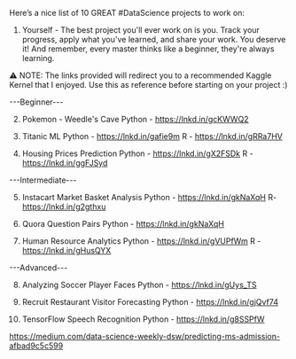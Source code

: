 Here’s a nice list of 10 GREAT #DataScience projects to work on:

1. Yourself - The best project you'll ever work on is you.
Track your progress, apply what you've learned, and share your work. You deserve it! And remember, every master thinks like a beginner, they're always learning.

⚠️ NOTE: The links provided will redirect you to a recommended Kaggle Kernel that I enjoyed. Use this as reference before starting on your project :)

---Beginner---

2. Pokemon - Weedle's Cave
Python - https://lnkd.in/gcKWWQ2

3. Titanic ML
Python - https://lnkd.in/gafie9m
R - https://lnkd.in/gRRa7HV

4. Housing Prices Prediction
Python - https://lnkd.in/gX2FSDk
R - https://lnkd.in/ggFJSyd

---Intermediate---

5. Instacart Market Basket Analysis
Python - https://lnkd.in/gkNaXqH
R- https://lnkd.in/g2gthxu

6. Quora Question Pairs
Python - https://lnkd.in/gkNaXqH 

7. Human Resource Analytics
Python - https://lnkd.in/gVUPfWm
R -https://lnkd.in/gHusQYX

---Advanced---

8. Analyzing Soccer Player Faces
Python - https://lnkd.in/gUys_TS

9. Recruit Restaurant Visitor Forecasting
Python - https://lnkd.in/gjQvf74

10. TensorFlow Speech Recognition
Python - https://lnkd.in/g8SSPfW


https://medium.com/data-science-weekly-dsw/predicting-ms-admission-afbad9c5c599
